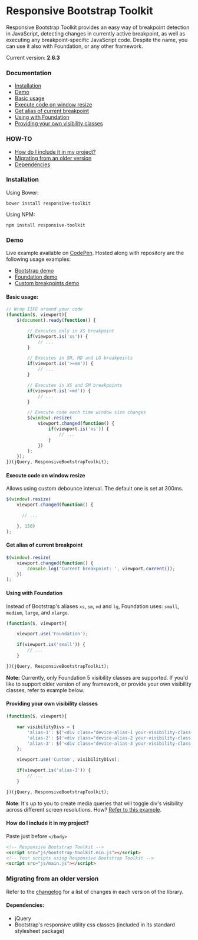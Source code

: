 # Responsive Bootstrap Toolkit

Responsive Bootstrap Toolkit provides an easy way of breakpoint detection in JavaScript, detecting changes in currently active breakpoint, as well as executing any breakpoint-specific JavaScript code. Despite the name, you can use it also with Foundation, or any other framework.

Current version: **2.6.3**

### Documentation
* [Installation](#installation)
* [Demo](#demo)
* [Basic usage](#basic-usage)
* [Execute code on window resize](#execute-code-on-window-resize)
* [Get alias of current breakpoint](#get-alias-of-current-breakpoint)
* [Using with Foundation](#using-with-foundation)
* [Providing your own visibility classes](#providing-your-own-visibility-classes)

### HOW-TO
* [How do I include it in my project?](#how-do-i-include-it-in-my-project)
* [Migrating from an older version](#migrating-from-an-older-version)
* [Dependencies](#dependencies)

### Installation

Using Bower:
````
bower install responsive-toolkit
````
Using NPM:
````
npm install responsive-toolkit
````

### Demo

Live example available on [CodePen](http://codepen.io/dih/full/ivECj). Hosted along with repository are the following usage examples:
* [Bootstrap demo](https://github.com/maciej-gurban/responsive-bootstrap-toolkit/tree/master/demos/bootstrap)
* [Foundation demo](https://github.com/maciej-gurban/responsive-bootstrap-toolkit/tree/master/demos/foundation)
* [Custom breakpoints demo](https://github.com/maciej-gurban/responsive-bootstrap-toolkit/tree/master/demos/custom)


#### Basic usage:

````javascript
// Wrap IIFE around your code
(function($, viewport){
    $(document).ready(function() {

        // Executes only in XS breakpoint
        if(viewport.is('xs')) {
            // ...
        }

        // Executes in SM, MD and LG breakpoints
        if(viewport.is('>=sm')) {
            // ...
        }

        // Executes in XS and SM breakpoints
        if(viewport.is('<md')) {
            // ...
        }

        // Execute code each time window size changes
        $(window).resize(
            viewport.changed(function() {
                if(viewport.is('xs')) {
                    // ...
                }
            })
        );
    });
})(jQuery, ResponsiveBootstrapToolkit);
````

#### Execute code on window resize
Allows using custom debounce interval. The default one is set at 300ms.

````javascript
$(window).resize(
    viewport.changed(function() {

      // ...

    }, 150)
);
````

#### Get alias of current breakpoint
````javascript
$(window).resize(
    viewport.changed(function() {
        console.log('Current breakpoint: ', viewport.current());
    })
);
````

#### Using with Foundation

Instead of Bootstrap's aliases `xs`, `sm`, `md` and `lg`, Foundation uses: `small`, `medium`, `large`, and `xlarge`.

````javascript
(function($, viewport){

    viewport.use('Foundation');

    if(viewport.is('small')) {
        // ...
    }

})(jQuery, ResponsiveBootstrapToolkit);
````

**Note:**
Currently, only Foundation 5 visibility classes are supported. If you'd like to support older version of any framework, or provide your own visibility classes, refer to example below.

#### Providing your own visibility classes

````javascript
(function($, viewport){

    var visibilityDivs = {
        'alias-1': $('<div class="device-alias-1 your-visibility-class-1"></div>'),
        'alias-2': $('<div class="device-alias-2 your-visibility-class-2"></div>'),
        'alias-3': $('<div class="device-alias-3 your-visibility-class-3"></div>')
    };

    viewport.use('Custom', visibilityDivs);

    if(viewport.is('alias-1')) {
        // ...
    }

})(jQuery, ResponsiveBootstrapToolkit);
````

**Note**:
It's up to you to create media queries that will toggle div's visibility across different screen resolutions. How? [Refer to this example](https://github.com/maciej-gurban/responsive-bootstrap-toolkit/blob/master/demos/custom/style.css).

#### How do I include it in my project?

Paste just before `</body>`

````html
<!-- Responsive Bootstrap Toolkit -->
<script src="js/bootstrap-toolkit.min.js"></script>
<!-- Your scripts using Responsive Bootstrap Toolkit -->
<script src="js/main.js"></script>
````

### Migrating from an older version

Refer to the [changelog](https://github.com/maciej-gurban/responsive-bootstrap-toolkit/blob/master/CHANGELOG.md) for a list of changes in each version of the library.

#### Dependencies:
* jQuery
* Bootstrap's responsive utility css classes (included in its standard stylesheet package)
